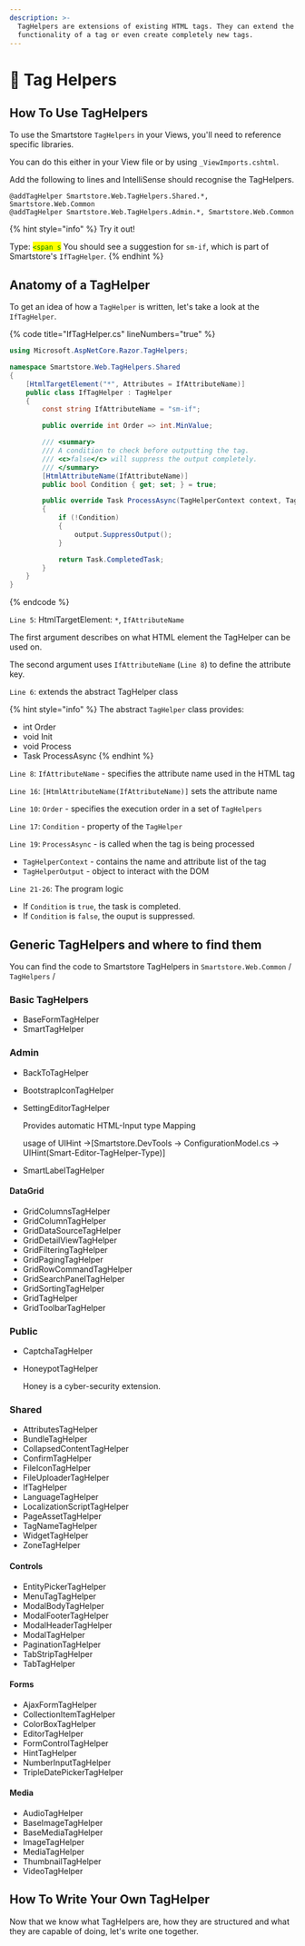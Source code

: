 ```yaml
---
description: >-
  TagHelpers are extensions of existing HTML tags. They can extend the
  functionality of a tag or even create completely new tags.
---
```


# 🥚 Tag Helpers

## How To Use TagHelpers

To use the Smartstore `TagHelpers` in your Views, you'll need to reference specific libraries.

You can do this either in your View file or by using `_ViewImports.cshtml`.

Add the following to lines and IntelliSense should recognise the TagHelpers.

```
@addTagHelper Smartstore.Web.TagHelpers.Shared.*, Smartstore.Web.Common
@addTagHelper Smartstore.Web.TagHelpers.Admin.*, Smartstore.Web.Common
```

{% hint style="info" %}
Try it out!

Type: <mark style="color:green;">`<span s`</mark> You should see a suggestion for `sm-if`, which is part of Smartstore's `IfTagHelper`.
{% endhint %}

## Anatomy of a TagHelper

To get an idea of how a `TagHelper` is written, let's take a look at the `IfTagHelper`.

{% code title="IfTagHelper.cs" lineNumbers="true" %}
```csharp
using Microsoft.AspNetCore.Razor.TagHelpers;

namespace Smartstore.Web.TagHelpers.Shared
{
    [HtmlTargetElement("*", Attributes = IfAttributeName)]
    public class IfTagHelper : TagHelper
    {
        const string IfAttributeName = "sm-if";

        public override int Order => int.MinValue;

        /// <summary>
        /// A condition to check before outputting the tag.
        /// <c>false</c> will suppress the output completely.
        /// </summary>
        [HtmlAttributeName(IfAttributeName)]
        public bool Condition { get; set; } = true;

        public override Task ProcessAsync(TagHelperContext context, TagHelperOutput output)
        {
            if (!Condition)
            {
                output.SuppressOutput();
            }

            return Task.CompletedTask;
        }
    }
}
```
{% endcode %}

`Line 5`: HtmlTargetElement: `*`, `IfAttributeName`

The first argument describes on what HTML element the TagHelper can be used on.

The second argument uses `IfAttributeName` (`Line 8`) to define the attribute key.

`Line 6`: extends the abstract TagHelper class

{% hint style="info" %}
The abstract `TagHelper` class provides:

* int Order
* void Init
* void Process
* Task ProcessAsync
{% endhint %}

`Line 8`: `IfAttributeName` - specifies the attribute name used in the HTML tag

`Line 16`: `[HtmlAttributeName(IfAttributeName)]` sets the attribute name

`Line 10`: `Order` - specifies the execution order in a set of `TagHelpers`

`Line 17`: `Condition` - property of the `TagHelper`

`Line 19`: `ProcessAsync` - is called when the tag is being processed

* `TagHelperContext` - contains the name and attribute list of the tag
* `TagHelperOutput` - object to interact with the DOM

`Line 21-26`: The program logic

* If `Condition` is `true`, the task is completed.
* If `Condition` is `false`, the ouput is suppressed.

## Generic TagHelpers and where to find them

You can find the code to Smartstore TagHelpers in `Smartstore.Web.Common` / `TagHelpers` /

### Basic TagHelpers

* BaseFormTagHelper
* SmartTagHelper

### Admin

* BackToTagHelper
* BootstrapIconTagHelper
*   SettingEditorTagHelper

    Provides automatic HTML-Input type Mapping

    usage of UIHint ->\[Smartstore.DevTools -> ConfigurationModel.cs -> UIHint(Smart-Editor-TagHelper-Type)]
* SmartLabelTagHelper

#### DataGrid

* GridColumnsTagHelper
* GridColumnTagHelper
* GridDataSourceTagHelper
* GridDetailViewTagHelper
* GridFilteringTagHelper
* GridPagingTagHelper
* GridRowCommandTagHelper
* GridSearchPanelTagHelper
* GridSortingTagHelper
* GridTagHelper
* GridToolbarTagHelper

### Public

* CaptchaTagHelper
*   HoneypotTagHelper

    Honey is a cyber-security extension.

### Shared

* AttributesTagHelper
* BundleTagHelper
* CollapsedContentTagHelper
* ConfirmTagHelper
* FileIconTagHelper
* FileUploaderTagHelper
* IfTagHelper
* LanguageTagHelper
* LocalizationScriptTagHelper
* PageAssetTagHelper
* TagNameTagHelper
* WidgetTagHelper
* ZoneTagHelper

#### Controls

* EntityPickerTagHelper
* MenuTagTagHelper
* ModalBodyTagHelper
* ModalFooterTagHelper
* ModalHeaderTagHelper
* ModalTagHelper
* PaginationTagHelper
* TabStripTagHelper
* TabTagHelper

#### Forms

* AjaxFormTagHelper
* CollectionItemTagHelper
* ColorBoxTagHelper
* EditorTagHelper
* FormControlTagHelper
* HintTagHelper
* NumberInputTagHelper
* TripleDatePickerTagHelper

#### Media

* AudioTagHelper
* BaseImageTagHelper
* BaseMediaTagHelper
* ImageTagHelper
* MediaTagHelper
* ThumbnailTagHelper
* VideoTagHelper

## How To Write Your Own TagHelper

Now that we know what TagHelpers are, how they are structured and what they are capable of doing, let's write one together.
